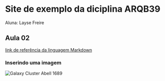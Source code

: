 # Site de exemplo da diciplina ARQB39

Aluna: Layse Freire

## Aula 02
[link de referência da linguagem Markdown](https://markdown.net.br)

### Inserindo uma imagem
![Galaxy Cluster Abell 1689](https://imagine.gsfc.nasa.gov/hst_bday/images/june-12-2019-galaxy-cluster-abell-1689.jpg)
